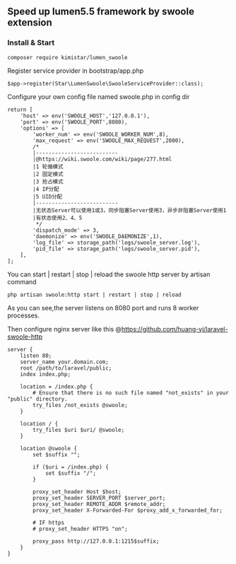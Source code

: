 ## Speed up lumen5.5 framework by swoole extension

### Install & Start
```
composer require kimistar/lumen_swoole
```

Register service provider in bootstrap/app.php
```
$app->register(Star\LumenSwoole\SwooleServiceProvider::class);
```

Configure your own config file named swoole.php in config dir
```
return [
    'host' => env('SWOOLE_HOST','127.0.0.1'),
    'port' => env('SWOOLE_PORT',8080),
    'options' => [
        'worker_num' => env('SWOOLE_WORKER_NUM',8),
        'max_request' => env('SWOOLE_MAX_REQUEST',2000),
        /*
        |--------------------------
        |@https://wiki.swoole.com/wiki/page/277.html
        |1 轮循模式
        |2 固定模式
        |3 抢占模式
        |4 IP分配
        |5 UID分配
        |--------------------------
        |无状态Server可以使用1或3，同步阻塞Server使用3，异步非阻塞Server使用1
        |有状态使用2、4、5
         */
        'dispatch_mode' => 3,
        'daemonize' => env('SWOOLE_DAEMONIZE',1),
        'log_file' => storage_path('logs/swoole_server.log'),
        'pid_file' => storage_path('logs/swoole_server.pid'),
    ],
];
```

You can start | restart | stop | reload the swoole http server by artisan command
```
php artisan swoole:http start | restart | stop | reload
```

As you can see,the server listens on 8080 port and runs 8 worker processes.

Then configure nginx server like this  @https://github.com/huang-yi/laravel-swoole-http
```nginx
server {
    listen 80;
    server_name your.domain.com;
    root /path/to/laravel/public;
    index index.php;

    location = /index.php {
        # Ensure that there is no such file named "not_exists" in your "public" directory.
        try_files /not_exists @swoole;
    }

    location / {
        try_files $uri $uri/ @swoole;
    }

    location @swoole {
        set $suffix "";
        
        if ($uri = /index.php) {
            set $suffix "/";
        }
    
        proxy_set_header Host $host;
        proxy_set_header SERVER_PORT $server_port;
        proxy_set_header REMOTE_ADDR $remote_addr;
        proxy_set_header X-Forwarded-For $proxy_add_x_forwarded_for;

        # IF https
        # proxy_set_header HTTPS "on";

        proxy_pass http://127.0.0.1:1215$suffix;
    }
}
```
